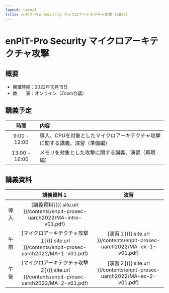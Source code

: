 ```yaml
---
layout: normal
title: enPiT-Pro Security マイクロアーキテクチャ攻撃 (2022)
---
```


# enPiT-Pro Security マイクロアーキテクチャ攻撃

## 概要

- 開講時期：2022年10月15日
- 教　　室：オンライン（Zoom会議）

## 講義予定

|時間|内容|
|:--:|:---|
| 9:00 - 12:00|導入、CPUを対象としたマイクロアーキテクチャ攻撃に関する講義、演習（準備編）|
|13:00 - 16:00|メモリを対象とした攻撃に関する講義、演習（再現編）|

## 講義資料

||講義資料１|演習|
|:-:|:-:|:-:|
|導入|[講義資料]({{ site.url }}/contents/enpit-prosec-uarch2022/MA-intro-v01.pdf)||
|午前|[マイクロアーキテクチャ攻撃１]({{ site.url }}/contents/enpit-prosec-uarch2022/MA-1-v01.pdf)|[演習１]({{ site.url }}/contents/enpit-prosec-uarch2022/MA-ex-1-v01.pdf)|
|午後|[マイクロアーキテクチャ攻撃２]({{ site.url }}/contents/enpit-prosec-uarch2022/MA-2-v01.pdf)|[演習２]({{ site.url }}/contents/enpit-prosec-uarch2022/MA-ex-2-v01.pdf)|

